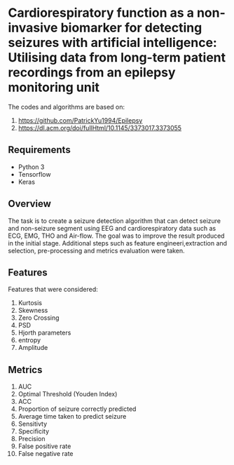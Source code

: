 # Cardiorespiratory function as a non-invasive biomarker for detecting seizures with artificial intelligence: Utilising data from long-term patient recordings from an epilepsy monitoring unit

The codes and algorithms are based on:
1. https://github.com/PatrickYu1994/Epilepsy  
2. https://dl.acm.org/doi/fullHtml/10.1145/3373017.3373055

## Requirements
- Python 3
- Tensorflow
- Keras 

## Overview
The task is to create a seizure detection algorithm that can detect seizure and non-seizure segment using EEG and cardiorespiratory data such as ECG, EMG, THO and Air-flow. The goal was to improve the result produced in the initial stage. Additional steps such as feature engineeri,extraction and selection, pre-processing and metrics evaluation were taken.

## Features
Features that were considered:
1. Kurtosis
2. Skewness
3. Zero Crossing
4. PSD
5. Hjorth parameters
6. entropy 
7. Amplitude 

## Metrics
1. AUC 
2. Optimal Threshold (Youden Index)
3. ACC
4. Proportion of seizure correctly predicted
5. Average time taken to predict seizure
6. Sensitivty 
7. Specificity
8. Precision
9. False positive rate
10. False negative rate
